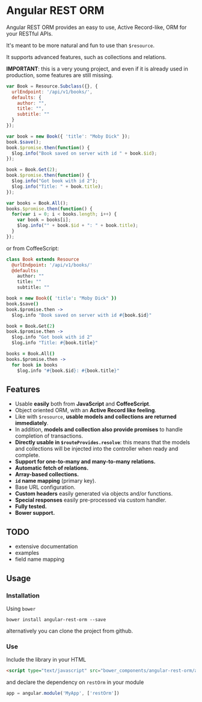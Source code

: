 Angular REST ORM
================

Angular REST ORM provides an easy to use, Active Record-like, ORM for your RESTful APIs.

It's meant to be more natural and fun to use than `$resource`.

It supports advanced features, such as collections and relations.

**IMPORTANT**: this is a very young project, and even if it is already used in production, some features are still missing.

```javascript
var Book = Resource.Subclass({}, {
  urlEndpoint: '/api/v1/books/',
  defaults: {
    author: "",
    title: "",
    subtitle: ""
  }
});

var book = new Book({ 'title': "Moby Dick" });
book.$save();
book.$promise.then(function() {
  $log.info("Book saved on server with id " + book.$id);
});

book = Book.Get(2);
book.$promise.then(function() {
  $log.info("Got book with id 2");
  $log.info("Title: " + book.title);
});

var books = Book.All();
books.$promise.then(function() {
  for(var i = 0; i < books.length; i++) {
    var book = books[i];
    $log.info("" + book.$id + ": " + book.title);
  }
});
```

or from CoffeeScript:

```coffeescript
class Book extends Resource
  @urlEndpoint: '/api/v1/books/'
  @defaults:
    author: ""
    title: ""
    subtitle: ""

book = new Book({ 'title': "Moby Dick" })
book.$save()
book.$promise.then ->
  $log.info "Book saved on server with id #{book.$id}"

book = Book.Get(2)
book.$promise.then ->
  $log.info "Got book with id 2"
  $log.info "Title: #{book.title}"

books = Book.All()
books.$promise.then ->
  for book in books
    $log.info "#{book.$id}: #{book.title}"
```

## Features

* Usable **easily** both from **JavaScript** and **CoffeeScript**.
* Object oriented ORM, with an **Active Record like feeling**.
* Like with `$resource`, **usable models and collections are returned immediately**.
* In addition, **models and collection also provide promises** to handle completion of transactions.
* **Directly usable in `$routeProvides.resolve`**: this means that the models and collections will be injected into the controller when ready and complete.
* **Support for one-to-many and many-to-many relations.**
* **Automatic fetch of relations.**
* **Array-based collections.**
* **`id` name mapping** (primary key).
* Base URL configuration.
* **Custom headers** easily generated via objects and/or functions.
* **Special responses** easily pre-processed via custom handler.
* **Fully tested.**
* **Bower support.**

## TODO

* extensive documentation
* examples
* field name mapping

## Usage

### Installation

Using `bower`

```
bower install angular-rest-orm --save
```

alternatively you can clone the project from github.

### Use

Include the library in your HTML

```html
<script type="text/javascript" src="bower_components/angular-rest-orm/angular-rest-orm.min.js"></script>
```

and declare the dependency on `restOrm` in your module

```javascript
app = angular.module('MyApp', ['restOrm'])
```
